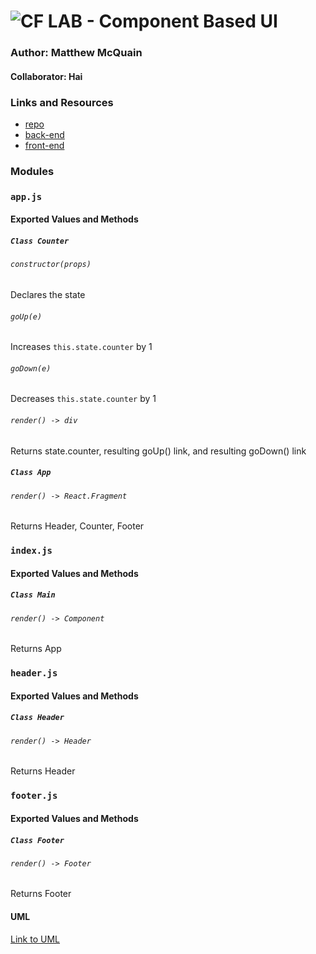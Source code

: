 # ![CF](http://i.imgur.com/7v5ASc8.png) LAB - Component Based UI

### Author: Matthew McQuain

#### Collaborator: Hai

### Links and Resources

- [repo](https://github.com/mattoattacko/lab-26-Component-Based-UI)
- [back-end](https://codesandbox.io/s/6zwn16243z)
- [front-end](https://6zwn16243z.codesandbox.io/)

### Modules

### `app.js`

#### Exported Values and Methods

##### `Class Counter`

###### `constructor(props)`

Declares the state

###### `goUp(e)`

Increases `this.state.counter` by 1

###### `goDown(e)`

Decreases `this.state.counter` by 1

###### `render() -> div`

Returns state.counter, resulting goUp() link, and resulting goDown() link

##### `Class App`

###### `render() -> React.Fragment`

Returns Header, Counter, Footer

### `index.js`

#### Exported Values and Methods

##### `Class Main`

###### `render() -> Component`

Returns App

### `header.js`

#### Exported Values and Methods

##### `Class Header`

###### `render() -> Header`

Returns Header

### `footer.js`

#### Exported Values and Methods

##### `Class Footer`

###### `render() -> Footer`

Returns Footer

#### UML

[Link to UML](assets/image.jpg)
